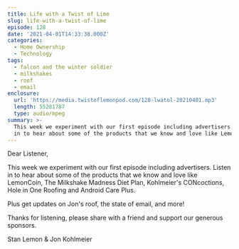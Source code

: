 ```yaml
---
title: Life with a Twist of Lime
slug: life-with-a-twist-of-lime
episode: 128
date: '2021-04-01T14:33:38.000Z'
categories:
  - Home Ownership
  - Technology
tags:
  - falcon and the winter soldier
  - milkshakes
  - roof
  - email
enclosure:
  url: 'https://media.twistoflemonpod.com/128-lwatol-20210401.mp3'
  length: 55281787
  type: audio/mpeg
summary: >-
  This week we experiment with our first episode including advertisers. Listen
  in to hear about some of the products that we know and love like LemonCoin,...
---
```


Dear Listener,

This week we experiment with our first episode including advertisers. Listen in to hear about some of the products that we know and love like LemonCoin, The Milkshake Madness Diet Plan, Kohlmeier's CONcoctions, Hole in One Roofing and Android Care Plus.

Plus get updates on Jon's roof, the state of email, and more!

Thanks for listening, please share with a friend and support our generous sponsors.

Stan Lemon & Jon Kohlmeier
